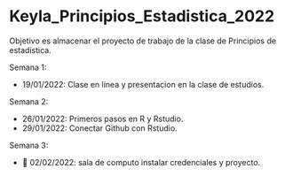 # Keyla_Principios_Estadistica_2022
Objetivo es almacenar el proyecto de trabajo de la clase de Principios de estadistica.

Semana 1:
+ 19/01/2022: Clase en linea y presentacion en la clase de estudios. 

Semana 2: 
+ 26/01/2022: Primeros pasos en R y Rstudio.
+ 29/01/2022: Conectar Github con Rstudio.

Semana 3:
+ :dart: 02/02/2022: sala de computo instalar credenciales y proyecto. 